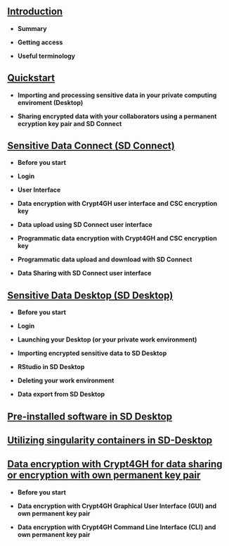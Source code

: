
## [Introduction](./intro.md)

   
   * **Summary**
   
   * **Getting access**
   
   * **Useful terminology**
   

## [Quickstart](./quickguide.md)
    
   * **Importing and processing sensitive data in your private computing enviroment (Desktop)**
   
   * **Sharing encrypted data with your collaborators using a permanent ecryption key pair and SD Connect**

  
## [Sensitive Data Connect (SD Connect)](./sd_connect.md)
   
 * **Before you start**

 * **Login**
   
 * **User Interface**
 
 * **Data encryption with Crypt4GH user interface and CSC encryption key**
   
 * **Data upload using SD Connect user interface**
 
 * **Programmatic data encryption with Crypt4GH and CSC encryption key**
       
 * **Programmatic data upload and download with SD Connect**
 
 * **Data Sharing with SD Connect user interface**
   
  

## [Sensitive Data Desktop (SD Desktop)](./sd_desktop.md)

  * **Before you start**

  * **Login**

  * **Launching your Desktop (or your private work environment)**

  * **Importing encrypted sensitive data to SD Desktop**

  * **RStudio in SD Desktop**

  * **Deleting your work environment**

  * **Data export from SD Desktop**



## [Pre-installed software in SD Desktop](./pre-installed_software.md)


## [Utilizing singularity containers in SD-Desktop](sd-desktop-singularity.md)


## [Data encryption with Crypt4GH for data sharing or encryption with own permanent key pair](./crypt4gh_client.md )
  
  * **Before you start**

  * **Data encryption with Crypt4GH Graphical User Interface (GUI) and own permanent key pair**

  * **Data encryption with Crypt4GH Command Line Interface (CLI) and  own permanent key pair**

  

